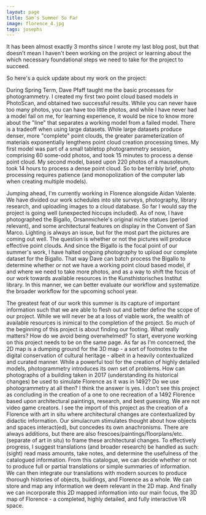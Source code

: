 ```yaml
---
layout: page
title: Sam's Summer So Far
image: florence_4.jpg
tags: josephs
---
```


It has been almost exactly 3 months since I wrote my last blog post, but that doesn't mean I haven't been working on the project or learning about the which necessary foundational steps we need to take for the project to succeed.

So here's a quick update about my work on the project:
<!-- read more -->
During Spring Term, Dave Pfaff taught me the basic processes for photogrammetry. I created my first two point cloud based models in PhotoScan, and obtained two successful results.
While you can never have too many photos, you can have too little photos, and while I have never had a model fail on me, for learning experience, it would be nice to know more about the "line" that separates a working model from a failed model.
There is a tradeoff when using large datasets. While large datasets produce denser, more "complete" point clouds, the greater parameterization of materials exponentially lengthens point cloud creation processing times. My first model was part of a small tabletop photogrammetry session, comprising 60 some-odd photos, and took 15 minutes to process a dense point cloud. My second model, based upon 220 photos of a mausoleum, took 14 hours to process a dense point cloud. So to be terribly brief, photo processing requires patience (and monopolization of the computer lab when creating multiple models).

Jumping ahead, I'm currently working in Florence alongside Aidan Valente.
We have divided our work schedules into site surveys, photography, library research, and uploading images to a cloud database.
So far I would say the project is going well (unexpected hiccups included). As of now, I have photographed the Bigallo, Orsanmichele's original niche statues (period relevant), and some architectural features on display in the Convent of San Marco. Lighting is always an issue, but for the most part the pictures are coming out well.
The question is whether or not the pictures will produce effective point clouds.
And since the Bigallo is the focal point of our summer's work, I have halted ongoing photography to upload our complete dataset for the Bigallo. That way Dave can batch process the Bigallo to determine whether or not we have a working point cloud based model, if and where we need to take more photos, and as a way to shift the focus of our work towards available resources in the Kunsthistorisches Institut library. In this manner, we can better evaluate our workflow and systematize the broader workflow for the upcoming school year.

The greatest feat of our work this summer is its capture of important information such that we are able to flesh out and better define the scope of our project. While we will never be at a loss of viable work, the wealth of available resources is inimical to the completion of the project. So much of the beginning of this project is about finding our footing. What really matters? How do we avoid being overwhelmed?
To start, everyone working on this project needs to be on the same page.
As far as I'm concerned, the 2D map is a dumping ground for the 3D map - a sort of footnotes to the digital conservation of cultural heritage - albeit in a heavily contextualized and curated manner.
While a powerful tool for the creation of highly detailed models, photogrammetry introduces its own set of problems. How can photographs of a building taken in 2017 (understanding its historical changes) be used to simulate Florence as it was in 1492? Do we use photogrammetry at all then? I think the answer is yes.
I don't see this project as concluding in the creation of a one to one recreation of a 1492 Florence based upon architectural paintings, research, and best guessing. We are not video game creators.
I see the import of this project as the creation of a Florence with art in situ where architectural changes are contextualized by didactic information. Our simulacrum stimulates thought about how objects and spaces  interact(ed), but concedes its own anachronisms. There are always additions, but there are also frescoes/paintings/floorplans/etc. (separate of art in situ) to frame these architectural changes.
To effectively progress, I suggest translations (and broader research) be handled as such: (sight) read mass amounts, take notes, and determine the usefulness of the catalogued information. From this catalogue, we can decide whether or not to produce full or partial translations or simple summaries of information. We can then integrate our translations with modern sources to produce thorough histories of objects, buildings, and Florence as a whole. We can store and map any information we deem relevant in the 2D map. And finally we can incorporate this 2D mapped information into our main focus, the 3D map of Florence - a completed, highly detailed, and fully interactive VR space.
